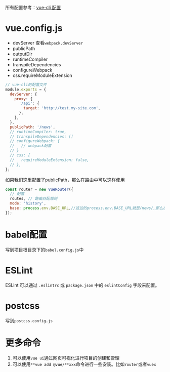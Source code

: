 所有配置参考：[vue-cli 配置](https://cli.vuejs.org/zh/config/#%E5%85%A8%E5%B1%80-cli-%E9%85%8D%E7%BD%AE)

# vue.config.js

- devServer     查看`webpack.devServer`
- publicPath
- outputDir
- runtimeCompiler
- transpileDependencies
- configureWebpack
- css.requireModuleExtension

```javascript
// vue-cli的配置文件
module.exports = {
  devServer: {
    proxy: {
      '/api': {
        target: 'http://test.my-site.com',
      },
    },
  },
  publicPath: '/news',
  // runtimeCompiler: true,
  // transpileDependencies: []
  // configureWebpack: {
  //   // webpack配置
  // }
  // css: {
  //   requireModuleExtension: false,
  // },
};
```
如果我们这里配置了publicPath，那么在路由中可以这样使用
```javascript
const router = new VueRouter({
  // 配置
  routes, // 路由匹配规则
  mode: 'history',
  base: process.env.BASE_URL,//这边的process.env.BASE_URL就是/news/,那么在路由路径前面都会加上这个基地址。
});
```
# babel配置

写到项目根目录下的`babel.config.js`中

# ESLint

ESLint 可以通过 `.eslintrc` 或 `package.json` 中的 `eslintConfig` 字段来配置。

# postcss

写到`postcss.config.js`

# 更多命令

1. 可以使用`vue ui`通过网页可视化进行项目的创建和管理
2. 可以使用`**vue add @vue/**xxx`命令进行一些安装。比如`router`或者`vuex`

